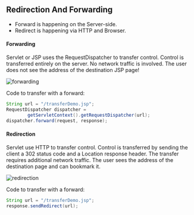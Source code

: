 ## Redirection And Forwarding
- Forward is happening on the Server-side.
- Redirect is happening via HTTP and Browser.

#### Forwarding
Servlet or JSP uses the RequestDispatcher to transfer control. Control is transferred entirely on the server. 
No network traffic is involved. The user does not see the address of the destination JSP page!

![forwarding](https://cloud.githubusercontent.com/assets/13823751/13236851/b178ad62-d98c-11e5-973e-91ef652381ac.png)

Code to transfer with a forward:
```java
String url = "/transferDemo.jsp";
RequestDispatcher dispatcher =     
        getServletContext().getRequestDispatcher(url);
dispatcher.forward(request, response);
```

#### Redirection
Servlet use HTTP to transfer control. Control is transferred by sending the client a 302 status code and a Location response header. The transfer requires additional network traffic. The user sees the address of the destination page and can bookmark it.

![redirection](https://cloud.githubusercontent.com/assets/13823751/13236860/c712e9e4-d98c-11e5-8472-c1cf26a5c02f.png)

Code to transfer with a forward:
```java
String url = "/transferDemo.jsp";
response.sendRedirect(url);
```

